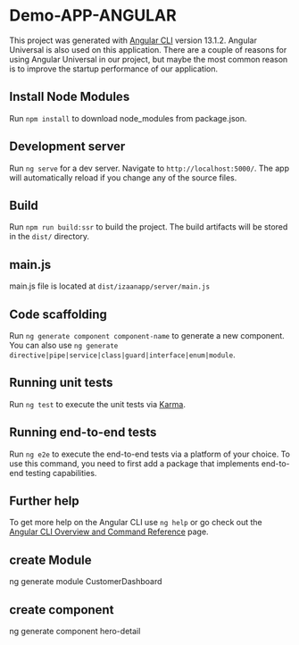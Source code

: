 # Demo-APP-ANGULAR

This project was generated with [Angular CLI](https://github.com/angular/angular-cli) version 13.1.2. Angular Universal is also used on this application. There are a couple of reasons for using Angular Universal in our project, but maybe the most common reason is to improve the startup performance of our application.

## Install Node Modules
Run `npm install` to download node_modules from package.json.

## Development server

Run `ng serve` for a dev server. Navigate to `http://localhost:5000/`. The app will automatically reload if you change any of the source files.

## Build

Run `npm run build:ssr` to build the project. The build artifacts will be stored in the `dist/` directory.

## main.js

main.js file is located at `dist/izaanapp/server/main.js` 


## Code scaffolding

Run `ng generate component component-name` to generate a new component. You can also use `ng generate directive|pipe|service|class|guard|interface|enum|module`.

## Running unit tests

Run `ng test` to execute the unit tests via [Karma](https://karma-runner.github.io).

## Running end-to-end tests

Run `ng e2e` to execute the end-to-end tests via a platform of your choice. To use this command, you need to first add a package that implements end-to-end testing capabilities.

## Further help

To get more help on the Angular CLI use `ng help` or go check out the [Angular CLI Overview and Command Reference](https://angular.io/cli) page.

## create Module
ng generate module CustomerDashboard

## create component
ng generate component hero-detail
